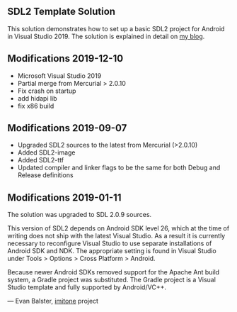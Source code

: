 SDL2 Template Solution
----------------------

This solution demonstrates how to set up a basic SDL2 project for Android in Visual Studio 2019. The solution is explained in detail on [my blog](http://trederia.blogspot.com/2017/03/building-sdl2-for-android-with-visual.html).

## Modifications 2019-12-10

- Microsoft Visual Studio 2019
- Partial merge from Mercurial > 2.0.10
- Fix crash on startup
- add hidapi lib
- fix x86 build

## Modifications 2019-09-07

- Upgraded SDL2 sources to the latest from Mercurial (>2.0.10)
- Added SDL2-image
- Added SDL2-ttf
- Updated compiler and linker flags to be the same for both Debug and Release definitions

## Modifications 2019-01-11

The solution was upgraded to SDL 2.0.9 sources.

This version of SDL2 depends on Android SDK level 26, which at the time of writing does not ship with the latest Visual Studio.  As a result it is currently necessary to reconfigure Visual Studio to use separate installations of Android SDK and NDK.  The appropriate setting is found in Visual Studio under Tools > Options > Cross Platform > Android.

Because newer Android SDKs removed support for the Apache Ant build system, a Gradle project was substituted.  The Gradle project is a Visual Studio template and fully supported by Android/VC++.

— Evan Balster, [imitone](https://imitone.com) project

